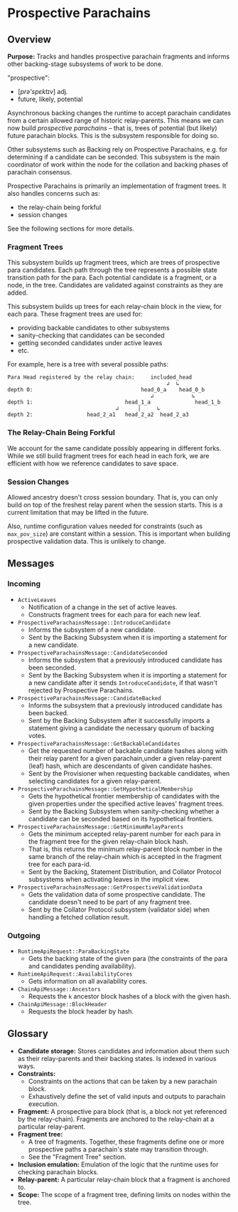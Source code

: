 # Prospective Parachains

## Overview

**Purpose:** Tracks and handles prospective parachain fragments and informs
other backing-stage subsystems of work to be done.

"prospective":
- [*prə'spɛktɪv*] adj.
- future, likely, potential

Asynchronous backing changes the runtime to accept parachain candidates from a
certain allowed range of historic relay-parents. This means we can now build
*prospective parachains* – that is, trees of potential (but likely) future
parachain blocks. This is the subsystem responsible for doing so.

Other subsystems such as Backing rely on Prospective Parachains, e.g. for
determining if a candidate can be seconded. This subsystem is the main
coordinator of work within the node for the collation and backing phases of
parachain consensus.

Prospective Parachains is primarily an implementation of fragment trees. It also
handles concerns such as:

- the relay-chain being forkful
- session changes

See the following sections for more details.

### Fragment Trees

This subsystem builds up fragment trees, which are trees of prospective para
candidates. Each path through the tree represents a possible state transition
path for the para. Each potential candidate is a fragment, or a node, in the
tree. Candidates are validated against constraints as they are added.

This subsystem builds up trees for each relay-chain block in the view, for each
para. These fragment trees are used for:

- providing backable candidates to other subsystems
- sanity-checking that candidates can be seconded
- getting seconded candidates under active leaves
- etc.

For example, here is a tree with several possible paths:

```
Para Head registered by the relay chain:     included_head
                                                  ↲  ↳
depth 0:                                  head_0_a    head_0_b
                                             ↲            ↳
depth 1:                             head_1_a              head_1_b
                                  ↲      |     ↳
depth 2:                 head_2_a1   head_2_a2  head_2_a3
```

### The Relay-Chain Being Forkful

We account for the same candidate possibly appearing in different forks. While
we still build fragment trees for each head in each fork, we are efficient with
how we reference candidates to save space.

### Session Changes

Allowed ancestry doesn't cross session boundary. That is, you can only build on
top of the freshest relay parent when the session starts. This is a current
limitation that may be lifted in the future.

Also, runtime configuration values needed for constraints (such as
`max_pov_size`) are constant within a session. This is important when building
prospective validation data. This is unlikely to change.

## Messages

### Incoming

- `ActiveLeaves`
  - Notification of a change in the set of active leaves.
  - Constructs fragment trees for each para for each new leaf.
- `ProspectiveParachainsMessage::IntroduceCandidate`
  - Informs the subsystem of a new candidate.
  - Sent by the Backing Subsystem when it is importing a statement for a
    new candidate.
- `ProspectiveParachainsMessage::CandidateSeconded`
  - Informs the subsystem that a previously introduced candidate has
    been seconded.
  - Sent by the Backing Subsystem when it is importing a statement for a
    new candidate after it sends `IntroduceCandidate`, if that wasn't
    rejected by Prospective Parachains.
- `ProspectiveParachainsMessage::CandidateBacked`
  - Informs the subsystem that a previously introduced candidate has
    been backed.
  - Sent by the Backing Subsystem after it successfully imports a
    statement giving a candidate the necessary quorum of backing votes.
- `ProspectiveParachainsMessage::GetBackableCandidates`
  - Get the requested number of backable candidate hashes along with their relay parent for a given
    parachain,under a given relay-parent (leaf) hash, which are descendants of given candidate
    hashes.
  - Sent by the Provisioner when requesting backable candidates, when
    selecting candidates for a given relay-parent.
- `ProspectiveParachainsMessage::GetHypotheticalMembership`
  - Gets the hypothetical frontier membership of candidates with the
    given properties under the specified active leaves' fragment trees.
  - Sent by the Backing Subsystem when sanity-checking whether a candidate can
    be seconded based on its hypothetical frontiers.
- `ProspectiveParachainsMessage::GetMinimumRelayParents`
  - Gets the minimum accepted relay-parent number for each para in the
    fragment tree for the given relay-chain block hash.
  - That is, this returns the minimum relay-parent block number in the
    same branch of the relay-chain which is accepted in the fragment
    tree for each para-id.
  - Sent by the Backing, Statement Distribution, and Collator Protocol
    subsystems when activating leaves in the implicit view.
- `ProspectiveParachainsMessage::GetProspectiveValidationData`
  - Gets the validation data of some prospective candidate. The
    candidate doesn't need to be part of any fragment tree.
  - Sent by the Collator Protocol subsystem (validator side) when
    handling a fetched collation result.

### Outgoing

- `RuntimeApiRequest::ParaBackingState`
  - Gets the backing state of the given para (the constraints of the para and
    candidates pending availability).
- `RuntimeApiRequest::AvailabilityCores`
  - Gets information on all availability cores.
- `ChainApiMessage::Ancestors`
  - Requests the `k` ancestor block hashes of a block with the given
    hash.
- `ChainApiMessage::BlockHeader`
  - Requests the block header by hash.

## Glossary

- **Candidate storage:** Stores candidates and information about them
  such as their relay-parents and their backing states. Is indexed in
  various ways.
- **Constraints:**
  - Constraints on the actions that can be taken by a new parachain
    block.
  - Exhaustively define the set of valid inputs and outputs to parachain
    execution.
- **Fragment:** A prospective para block (that is, a block not yet referenced by
  the relay-chain). Fragments are anchored to the relay-chain at a particular
  relay-parent.
- **Fragment tree:**
  - A tree of fragments. Together, these fragments define one or more
    prospective paths a parachain's state may transition through.
  - See the "Fragment Tree" section.
- **Inclusion emulation:** Emulation of the logic that the runtime uses
  for checking parachain blocks.
- **Relay-parent:** A particular relay-chain block that a fragment is
  anchored to.
- **Scope:** The scope of a fragment tree, defining limits on nodes
  within the tree.
